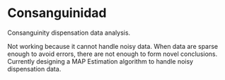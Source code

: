 # Consanguinidad
Consanguinity dispensation data analysis.

Not working because it cannot handle noisy data. When data are sparse enough to avoid errors, there are not enough to form novel conclusions. Currently designing a MAP Estimation algorithm to handle noisy dispensation data.
